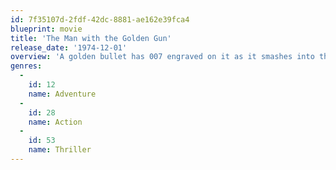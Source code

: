 ```yaml
---
id: 7f35107d-2fdf-42dc-8881-ae162e39fca4
blueprint: movie
title: 'The Man with the Golden Gun'
release_date: '1974-12-01'
overview: 'A golden bullet has 007 engraved on it as it smashes into the secret service headquarters. The bullet came from the professional killer Scaramanga who has yet to miss a target and James Bond begins a mission to try and stop him.'
genres:
  -
    id: 12
    name: Adventure
  -
    id: 28
    name: Action
  -
    id: 53
    name: Thriller
---
```

